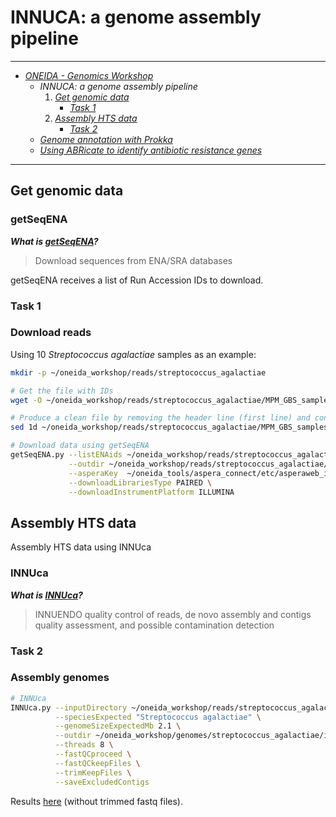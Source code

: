 # INNUCA: a genome assembly pipeline

---

* [_ONEIDA - Genomics Workshop_](./ONEIDA_Workshop_Program.md)
    * _INNUCA: a genome assembly pipeline_
        1. [_Get genomic data_](./innuca.md#get-genomic-data)
            * [_Task 1_](./innuca.md#download-reads)
        2. [_Assembly HTS data_](./innuca.md#assembly-hts-data)        
            * [_Task 2_](./innuca.md#assembly-genomes)
    * [_Genome annotation with Prokka_](./prokka.md)
    * [_Using ABRicate to identify antibiotic resistance genes_](./abricate.md)

---

## Get genomic data

### getSeqENA

**_What is [getSeqENA](https://github.com/B-UMMI/getSeqENA)?_**  

> Download sequences from ENA/SRA databases

getSeqENA receives a list of Run Accession IDs to download.

### Task 1
### Download reads

Using 10 _Streptococcus agalactiae_ samples as an example:

```bash
mkdir -p ~/oneida_workshop/reads/streptococcus_agalactiae

# Get the file with IDs
wget -O ~/oneida_workshop/reads/streptococcus_agalactiae/MPM_GBS_samples.tab https://raw.githubusercontent.com/INNUENDOCON/MicrobialGenomeMetagenomeCourse/master/MPM_GBS_samples.tab

# Produce a clean file by removing the header line (first line) and containing only the first column
sed 1d ~/oneida_workshop/reads/streptococcus_agalactiae/MPM_GBS_samples.tab | cut -f 1 > ~/oneida_workshop/reads/streptococcus_agalactiae/ids.txt

# Download data using getSeqENA
getSeqENA.py --listENAids ~/oneida_workshop/reads/streptococcus_agalactiae/ids.txt \
             --outdir ~/oneida_workshop/reads/streptococcus_agalactiae/ \
             --asperaKey  ~/oneida_tools/aspera_connect/etc/asperaweb_id_dsa.openssh \
             --downloadLibrariesType PAIRED \
             --downloadInstrumentPlatform ILLUMINA
```

## Assembly HTS data

Assembly HTS data using INNUca

### INNUca

**_What is [INNUca](https://github.com/B-UMMI/INNUca)?_**  

> INNUENDO quality control of reads, de novo assembly and contigs quality assessment, and possible contamination detection

### Task 2
### Assembly genomes

```bash
# INNUca
INNUca.py --inputDirectory ~/oneida_workshop/reads/streptococcus_agalactiae/ \
          --speciesExpected "Streptococcus agalactiae" \
          --genomeSizeExpectedMb 2.1 \
          --outdir ~/oneida_workshop/genomes/streptococcus_agalactiae/innuca/ \
          --threads 8 \
          --fastQCproceed \
          --fastQCkeepFiles \
          --trimKeepFiles \
          --saveExcludedContigs
```
Results [here](https://transfer.sh/6v3lY/innuca.tar.gz) (without trimmed fastq files).
